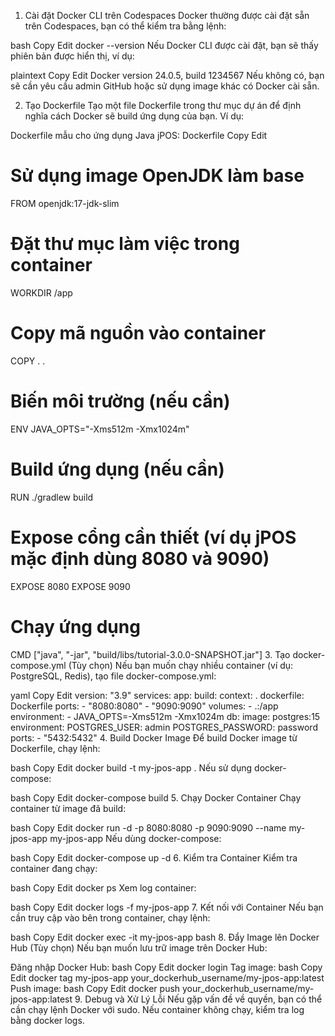 1. Cài đặt Docker CLI trên Codespaces
Docker thường được cài đặt sẵn trên Codespaces, bạn có thể kiểm tra bằng lệnh:

bash
Copy
Edit
docker --version
Nếu Docker CLI được cài đặt, bạn sẽ thấy phiên bản được hiển thị, ví dụ:

plaintext
Copy
Edit
Docker version 24.0.5, build 1234567
Nếu không có, bạn sẽ cần yêu cầu admin GitHub hoặc sử dụng image khác có Docker cài sẵn.

2. Tạo Dockerfile
Tạo một file Dockerfile trong thư mục dự án để định nghĩa cách Docker sẽ build ứng dụng của bạn. Ví dụ:

Dockerfile mẫu cho ứng dụng Java jPOS:
Dockerfile
Copy
Edit
# Sử dụng image OpenJDK làm base
FROM openjdk:17-jdk-slim

# Đặt thư mục làm việc trong container
WORKDIR /app

# Copy mã nguồn vào container
COPY . .

# Biến môi trường (nếu cần)
ENV JAVA_OPTS="-Xms512m -Xmx1024m"

# Build ứng dụng (nếu cần)
RUN ./gradlew build

# Expose cổng cần thiết (ví dụ jPOS mặc định dùng 8080 và 9090)
EXPOSE 8080
EXPOSE 9090

# Chạy ứng dụng
CMD ["java", "-jar", "build/libs/tutorial-3.0.0-SNAPSHOT.jar"]
3. Tạo docker-compose.yml (Tùy chọn)
Nếu bạn muốn chạy nhiều container (ví dụ: PostgreSQL, Redis), tạo file docker-compose.yml:

yaml
Copy
Edit
version: "3.9"
services:
  app:
    build:
      context: .
      dockerfile: Dockerfile
    ports:
      - "8080:8080"
      - "9090:9090"
    volumes:
      - .:/app
    environment:
      - JAVA_OPTS=-Xms512m -Xmx1024m
  db:
    image: postgres:15
    environment:
      POSTGRES_USER: admin
      POSTGRES_PASSWORD: password
    ports:
      - "5432:5432"
4. Build Docker Image
Để build Docker image từ Dockerfile, chạy lệnh:

bash
Copy
Edit
docker build -t my-jpos-app .
Nếu sử dụng docker-compose:

bash
Copy
Edit
docker-compose build
5. Chạy Docker Container
Chạy container từ image đã build:

bash
Copy
Edit
docker run -d -p 8080:8080 -p 9090:9090 --name my-jpos-app my-jpos-app
Nếu dùng docker-compose:

bash
Copy
Edit
docker-compose up -d
6. Kiểm tra Container
Kiểm tra container đang chạy:

bash
Copy
Edit
docker ps
Xem log container:

bash
Copy
Edit
docker logs -f my-jpos-app
7. Kết nối với Container
Nếu bạn cần truy cập vào bên trong container, chạy lệnh:

bash
Copy
Edit
docker exec -it my-jpos-app bash
8. Đẩy Image lên Docker Hub (Tùy chọn)
Nếu bạn muốn lưu trữ image trên Docker Hub:

Đăng nhập Docker Hub:
bash
Copy
Edit
docker login
Tag image:
bash
Copy
Edit
docker tag my-jpos-app your_dockerhub_username/my-jpos-app:latest
Push image:
bash
Copy
Edit
docker push your_dockerhub_username/my-jpos-app:latest
9. Debug và Xử Lý Lỗi
Nếu gặp vấn đề về quyền, bạn có thể cần chạy lệnh Docker với sudo.
Nếu container không chạy, kiểm tra log bằng docker logs.